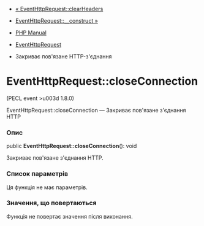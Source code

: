 - [«
EventHttpRequest::clearHeaders](eventhttprequest.clearheaders.md)
- [EventHttpRequest::\_\_construct »](eventhttprequest.construct.md)

- [PHP Manual](index.md)
- [EventHttpRequest](class.eventhttprequest.md)
- Закриває пов'язане HTTP-з'єднання

# EventHttpRequest::closeConnection

(PECL event \>u003d 1.8.0)

EventHttpRequest::closeConnection — Закриває пов'язане з'єднання HTTP

### Опис

public **EventHttpRequest::closeConnection**(): void

Закриває пов'язане з'єднання HTTP.

### Список параметрів

Ця функція не має параметрів.

### Значення, що повертаються

Функція не повертає значення після виконання.
